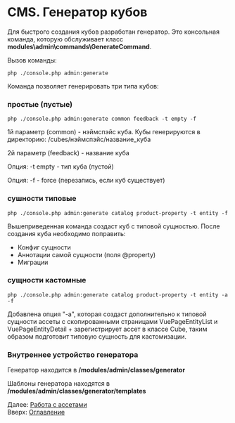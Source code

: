 # CMS. Генератор кубов

Для быстрого создания кубов разработан генератор. Это консольная команда,
которую обслуживает класс **modules\admin\commands\GenerateCommand**.

Вызов команды:
```
php ./console.php admin:generate
```

Команда позволяет генерировать три типа кубов:

### простые (пустые)
```
php ./console.php admin:generate common feedback -t empty -f
```
1й параметр (common) - нэймспэйс куба. Кубы генерируются в директорию: /cubes/нэймспэйс/название_куба

2й параметр (feedback) - название куба

Опция: -t empty - тип куба (пустой)

Опция: -f - force (перезапись, если куб существует)

### сушности типовые
```
php ./console.php admin:generate catalog product-property -t entity -f
```

Вышеприведенная команда создаст куб с типовой сущностью. После создания куба
необходимо поправить:
- Конфиг сущности
- Аннотации самой сущности (поля @property)
- Миграции

### сущности кастомные
```
php ./console.php admin:generate catalog product-property -t entity -a -f
```

Добавлена опция "-a", которая создаст дополнительно к типовой сущности ассеты с скопированными страницами
VuePageEntityList и VuePageEntityDetail + зарегистрирует ассет в классе Cube, таким образом подготовит
типовую сущность для кастомизации.

### Внутреннее устройство генератора

Генератор находится в **/modules/admin/classes/generator**

Шаблоны генератора находятся в **/modules/admin/classes/generator/templates**

Далее: [Работа с ассетами](../assets.md)<br>
Вверх: [Оглавление](../index.md)